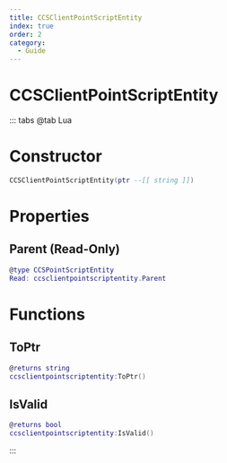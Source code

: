 ```yaml
---
title: CCSClientPointScriptEntity
index: true
order: 2
category:
  - Guide
---
```


# CCSClientPointScriptEntity

::: tabs
@tab Lua
# Constructor
```lua
CCSClientPointScriptEntity(ptr --[[ string ]])
```
# Properties
## Parent (Read-Only)
```lua
@type CCSPointScriptEntity
Read: ccsclientpointscriptentity.Parent
```
# Functions
## ToPtr
```lua
@returns string
ccsclientpointscriptentity:ToPtr()
```
## IsValid
```lua
@returns bool
ccsclientpointscriptentity:IsValid()
```

:::